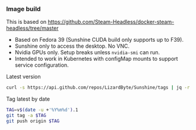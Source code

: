 ### Image build

This is based on https://github.com/Steam-Headless/docker-steam-headless/tree/master

- Based on Fedora 39 (Sunshine CUDA build only supports up to F39).
- Sunshine only to access the desktop. No VNC.
- Nvidia GPUs only. Setup breaks unless `nvidia-smi` can run.
- Intended to work in Kubernetes with configMap mounts to support service configuration.

Latest version

```bash
curl -s https://api.github.com/repos/LizardByte/Sunshine/tags | jq -r '.[0].name' | tr -d 'v'
```

Tag latest by date

```bash
TAG=v$(date -u +'%Y%m%d').1
git tag -a $TAG
git push origin $TAG
```